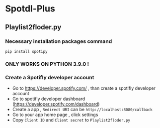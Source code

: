 # Spotdl-Plus
 

## Playlist2floder.py

### Necessary installation packages command
```
pip install spotipy
```
### ONLY WORKS ON PYTHON 3.9.0 !

### Create a Spotifly developer account


* Go to https://developer.spotify.com/ , than create a spotifly developer account
* Go to spotifly developer dashboard (https://developer.spotify.com/dashboard) 
* Create a app , ```Redirect URI``` can be ```http://localhost:8080/callback```
* Go to your app home page , click settings 
* Copy ```Client ID``` and ```Client secret``` to ```Playlist2floder.py```
